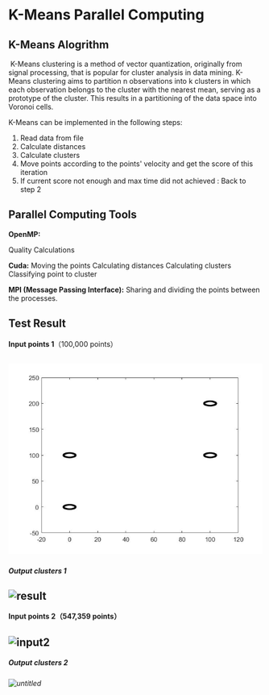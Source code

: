 # K-Means Parallel Computing

## K-Means Alogrithm
​    K-Means clustering is a method of vector quantization, originally from signal processing, that is popular for cluster analysis in data mining. K-Means clustering aims to partition n observations into k clusters in which each observation belongs to the cluster with the nearest mean, serving as a prototype of the cluster. This results in a partitioning of the data space into Voronoi cells.



K-Means can be implemented in the following steps:

1. Read data from file
2. Calculate distances 
3. Calculate clusters
4. Move points according to the points' velocity and get the score of this iteration
5. If current score not enough and max time did not achieved : Back to step 2

## Parallel Computing Tools
**OpenMP:** 

Quality Calculations

**Cuda:**
Moving the points Calculating distances Calculating clusters Classifying point to cluster

**MPI (Message Passing Interface):**
Sharing and dividing the points between the processes.

## Test Result
**Input points 1**（100,000 points）

## ![input](https://github.com/NonoHh/MyKMeans/blob/master/test%20result/input.jpg)

##### **Output clusters 1**

## ![result](D:\Courses\result.jpg)

**Input points 2（547,359 points）**

## ![input2](D:\Courses\input2.jpg)

##### **Output clusters 2**

###### ![untitled](D:\Courses\untitled.jpg)
